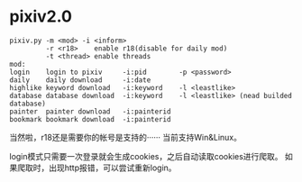 # pixiv2.0
```shell
pixiv.py -m <mod> -i <inform>
         -r <r18>    enable r18(disable for daily mod)
         -t <thread> enable threads
mod:
login    login to pixiv     -i:pid        -p <password>
daily    daily download     -i:date
highlike keyword download   -i:keyword    -l <leastlike>
database database download  -i:keyword    -l <leastlike> (nead builded database)
painter  painter download   -i:painterid
bookmark bookmark download  -i:painterid
```
当然啦，r18还是需要你的帐号是支持的······
当前支持Win&Linux。

login模式只需要一次登录就会生成cookies，之后自动读取cookies进行爬取。
如果爬取时，出现http报错，可以尝试重新login。
